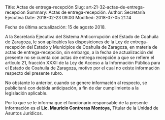 Title: Actas de entrega-recepción
Slug: art-21-32-actas-de-entrega-recepcion
Summary: Actas de entrega-recepción.
Author: Secretaría Ejecutiva
Date: 2018-02-23 09:00
Modified: 2018-07-05 21:14


Fecha de última actualización: 15 de agosto 2018.

A la Secretaría Ejecutiva del Sistema Anticorrupción del Estado de
Coahuila de Zaragoza, le son aplicables las disposiciones de la Ley de
entrega-recepción del Estado y Municipios de Coahuila de Zaragoza, en
materia de actas de entrega-recepción, sin embargo, a la fecha de
actualización del presente no se cuenta con actas de entrega recepción
a que se refiere el artículo 21, fracción XXXII de la Ley de Acceso a
la Información Pública para el Estado de Coahuila de Zaragoza, motivo
por el cual no existe información respecto del presente rubro.

No obstante lo anterior, cuando se genere información al respecto, se
publicitará con debida anticipación, a fin de dar cumplimiento a la
legislación aplicable.

Por lo que se le informa que el funcionario responsable de la presente
información es el **Lic. Mauricio Contreras Montoya,** Titular de la
Unidad de Asuntos Jurídicos.
